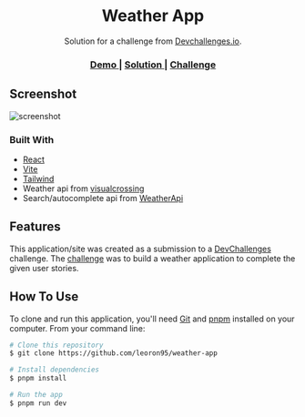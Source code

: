 <!-- Please update value in the {}  -->

<h1 align="center">Weather App</h1>

<div align="center">
   Solution for a challenge from  <a href="http://devchallenges.io" target="_blank">Devchallenges.io</a>.
</div>

<div align="center">
  <h3>
    <a href="https://weather-app-teal-alpha.vercel.app/">
      Demo
    </a>
    <span> | </span>
    <a href="https://github.com/leoron95/weather-app">
      Solution
    </a>
    <span> | </span>
    <a href="https://devchallenges.io/challenges/mM1UIenRhK808W8qmLWv">
      Challenge
    </a>
  </h3>
</div>


## Screenshot

![screenshot](https://res.cloudinary.com/dssxy8tpd/image/upload/v1672310293/screencapture-weather-app-teal-alpha-vercel-app-2022-12-29-06_37_28_fqwffp.png)

### Built With

<!-- This section should list any major frameworks that you built your project using. Here are a few examples.-->

- [React](https://reactjs.org/)
- [Vite](https://vitejs.dev/)
- [Tailwind](https://tailwindcss.com/)
- Weather api from [visualcrossing](https://www.visualcrossing.com/)
- Search/autocomplete api from [WeatherApi](https://www.weatherapi.com/)

## Features

<!-- List the features of your application or follow the template. Don't share the figma file here :) -->

This application/site was created as a submission to a [DevChallenges](https://devchallenges.io/challenges) challenge. The [challenge](https://devchallenges.io/challenges/mM1UIenRhK808W8qmLWv) was to build a weather application to complete the given user stories.

## How To Use

<!-- Example: -->

To clone and run this application, you'll need [Git](https://git-scm.com) and [pnpm](https://pnpm.io/) installed on your computer. From your command line:

```bash
# Clone this repository
$ git clone https://github.com/leoron95/weather-app

# Install dependencies
$ pnpm install

# Run the app
$ pnpm run dev
```

